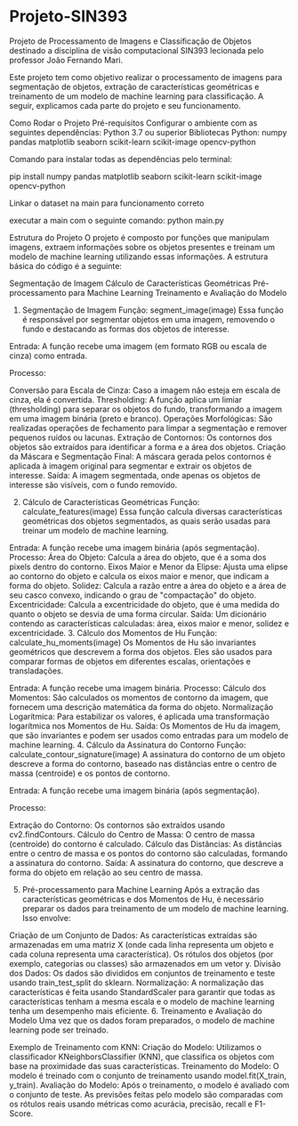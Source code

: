 # Projeto-SIN393
Projeto de Processamento de Imagens e Classificação de Objetos destinado a disciplina de visão computacional SIN393 lecionada pelo professor João Fernando Mari.

Este projeto tem como objetivo realizar o processamento de imagens para segmentação de objetos, extração de características geométricas e treinamento de um modelo de machine learning para classificação. A seguir, explicamos cada parte do projeto e seu funcionamento.

Como Rodar o Projeto
Pré-requisitos
Configurar o ambiente com as seguintes dependências:
Python 3.7 ou superior
Bibliotecas Python:
numpy
pandas
matplotlib
seaborn
scikit-learn
scikit-image
opencv-python

Comando para instalar todas as dependências pelo terminal:

pip install numpy pandas matplotlib seaborn scikit-learn scikit-image opencv-python

Linkar o dataset na main para funcionamento correto

executar a main com o seguinte comando:
python main.py

Estrutura do Projeto
O projeto é composto por funções que manipulam imagens, extraem informações sobre os objetos presentes e treinam um modelo de machine learning utilizando essas informações. A estrutura básica do código é a seguinte:

Segmentação de Imagem
Cálculo de Características Geométricas
Pré-processamento para Machine Learning
Treinamento e Avaliação do Modelo
1. Segmentação de Imagem
Função: segment_image(image)
Essa função é responsável por segmentar objetos em uma imagem, removendo o fundo e destacando as formas dos objetos de interesse.

Entrada: A função recebe uma imagem (em formato RGB ou escala de cinza) como entrada.

Processo:

Conversão para Escala de Cinza: Caso a imagem não esteja em escala de cinza, ela é convertida.
Thresholding: A função aplica um limiar (thresholding) para separar os objetos do fundo, transformando a imagem em uma imagem binária (preto e branco).
Operações Morfológicas: São realizadas operações de fechamento para limpar a segmentação e remover pequenos ruídos ou lacunas.
Extração de Contornos: Os contornos dos objetos são extraídos para identificar a forma e a área dos objetos.
Criação da Máscara e Segmentação Final: A máscara gerada pelos contornos é aplicada à imagem original para segmentar e extrair os objetos de interesse.
Saída: A imagem segmentada, onde apenas os objetos de interesse são visíveis, com o fundo removido.

2. Cálculo de Características Geométricas
Função: calculate_features(image)
Essa função calcula diversas características geométricas dos objetos segmentados, as quais serão usadas para treinar um modelo de machine learning.

Entrada: A função recebe uma imagem binária (após segmentação).
Processo:
Área do Objeto: Calcula a área do objeto, que é a soma dos pixels dentro do contorno.
Eixos Maior e Menor da Elipse: Ajusta uma elipse ao contorno do objeto e calcula os eixos maior e menor, que indicam a forma do objeto.
Solidez: Calcula a razão entre a área do objeto e a área de seu casco convexo, indicando o grau de "compactação" do objeto.
Excentricidade: Calcula a excentricidade do objeto, que é uma medida do quanto o objeto se desvia de uma forma circular.
Saída: Um dicionário contendo as características calculadas: área, eixos maior e menor, solidez e excentricidade.
3. Cálculo dos Momentos de Hu
Função: calculate_hu_moments(image)
Os Momentos de Hu são invariantes geométricos que descrevem a forma dos objetos. Eles são usados para comparar formas de objetos em diferentes escalas, orientações e transladações.

Entrada: A função recebe uma imagem binária.
Processo:
Cálculo dos Momentos: São calculados os momentos de contorno da imagem, que fornecem uma descrição matemática da forma do objeto.
Normalização Logarítmica: Para estabilizar os valores, é aplicada uma transformação logarítmica nos Momentos de Hu.
Saída: Os Momentos de Hu da imagem, que são invariantes e podem ser usados como entradas para um modelo de machine learning.
4. Cálculo da Assinatura do Contorno
Função: calculate_contour_signature(image)
A assinatura do contorno de um objeto descreve a forma do contorno, baseado nas distâncias entre o centro de massa (centroide) e os pontos de contorno.

Entrada: A função recebe uma imagem binária (após segmentação).

Processo:

Extração do Contorno: Os contornos são extraídos usando cv2.findContours.
Cálculo do Centro de Massa: O centro de massa (centroide) do contorno é calculado.
Cálculo das Distâncias: As distâncias entre o centro de massa e os pontos do contorno são calculadas, formando a assinatura do contorno.
Saída: A assinatura do contorno, que descreve a forma do objeto em relação ao seu centro de massa.

5. Pré-processamento para Machine Learning
Após a extração das características geométricas e dos Momentos de Hu, é necessário preparar os dados para treinamento de um modelo de machine learning. Isso envolve:

Criação de um Conjunto de Dados: As características extraídas são armazenadas em uma matriz X (onde cada linha representa um objeto e cada coluna representa uma característica). Os rótulos dos objetos (por exemplo, categorias ou classes) são armazenados em um vetor y.
Divisão dos Dados: Os dados são divididos em conjuntos de treinamento e teste usando train_test_split do sklearn.
Normalização: A normalização das características é feita usando StandardScaler para garantir que todas as características tenham a mesma escala e o modelo de machine learning tenha um desempenho mais eficiente.
6. Treinamento e Avaliação do Modelo
Uma vez que os dados foram preparados, o modelo de machine learning pode ser treinado.

Exemplo de Treinamento com KNN:
Criação do Modelo: Utilizamos o classificador KNeighborsClassifier (KNN), que classifica os objetos com base na proximidade das suas características.
Treinamento do Modelo: O modelo é treinado com o conjunto de treinamento usando model.fit(X_train, y_train).
Avaliação do Modelo: Após o treinamento, o modelo é avaliado com o conjunto de teste. As previsões feitas pelo modelo são comparadas com os rótulos reais usando métricas como acurácia, precisão, recall e F1-Score.
